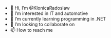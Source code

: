 - 👋 Hi, I’m @KlonicaRadoslaw
- 👀 I’m interested in IT and automotive
- 🌱 I’m currently learning programming in .NET
- 💞️ I’m looking to collaborate on 
- 📫 How to reach me 

<!---
KlonicaRadoslaw/KlonicaRadoslaw is a ✨ special ✨ repository because its `README.md` (this file) appears on your GitHub profile.
You can click the Preview link to take a look at your changes.
--->

